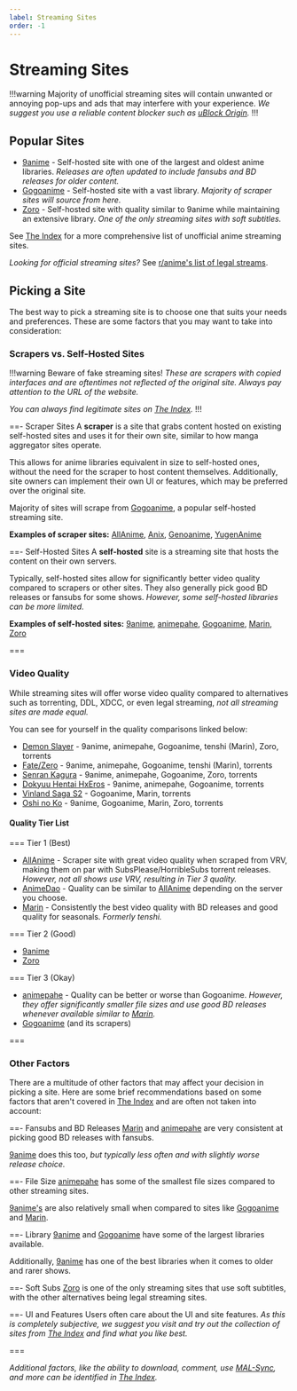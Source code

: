 ```yaml
---
label: Streaming Sites
order: -1
---
```


# Streaming Sites

!!!warning
Majority of unofficial streaming sites will contain unwanted or annoying pop-ups and ads that may interfere with your experience. *We suggest you use a reliable content blocker such as [uBlock Origin](https://ublockorigin.com).*
!!!

## Popular Sites

- [9anime](https://9anime.to) - Self-hosted site with one of the largest and oldest anime libraries. *Releases are often updated to include fansubs and BD releases for older content.*
- [Gogoanime](https://gogoanime.lu) - Self-hosted site with a vast library. *Majority of scraper sites will source from here.*
- [Zoro](https://zoro.to) - Self-hosted site with quality similar to 9anime while maintaining an extensive library. *One of the only streaming sites with soft subtitles.*

See [The Index](https://theindex.moe) for a more comprehensive list of unofficial anime streaming sites.

*Looking for official streaming sites?* See [r/anime's list of legal streams](https://www.reddit.com/r/anime/wiki/legal_streams).

## Picking a Site

The best way to pick a streaming site is to choose one that suits your needs and preferences. These are some factors that you may want to take into consideration:

### Scrapers vs. Self-Hosted Sites

!!!warning
Beware of fake streaming sites! *These are scrapers with copied interfaces and are oftentimes not reflected of the original site. Always pay attention to the URL of the website.*

*You can always find legitimate sites on [The Index](https://theindex.moe).*
!!!

==- Scraper Sites
A **scraper** is a site that grabs content hosted on existing self-hosted sites and uses it for their own site, similar to how manga aggregator sites operate.

This allows for anime libraries equivalent in size to self-hosted ones, without the need for the scraper to host content themselves. Additionally, site owners can implement their own UI or features, which may be preferred over the original site.

Majority of sites will scrape from [Gogoanime](https://gogoanime.lu), a popular self-hosted streaming site.

**Examples of scraper sites:** [AllAnime](https://allanime.to), [Anix](https://anix.to), [Genoanime](https://genoanime.com), [YugenAnime](https://yugenanime.tv)

==- Self-Hosted Sites
A **self-hosted** site is a streaming site that hosts the content on their own servers.

Typically, self-hosted sites allow for significantly better video quality compared to scrapers or other sites. They also generally pick good BD releases or fansubs for some shows. *However, some self-hosted libraries can be more limited.*

**Examples of self-hosted sites:** [9anime](https://9anime.to), [animepahe](https://animepahe.com), [Gogoanime](https://gogoanime.lu), [Marin](https://marin.moe), [Zoro](https://zoro.to)

===

### Video Quality

While streaming sites will offer worse video quality compared to alternatives such as torrenting, DDL, XDCC, or even legal streaming, *not all streaming sites are made equal.*

You can see for yourself in the quality comparisons linked below:

- [Demon Slayer](https://slow.pics/c/pjYaqdnr) - 9anime, animepahe, Gogoanime, tenshi (Marin), Zoro, torrents
- [Fate/Zero](https://slow.pics/c/1LNZtDzm) - 9anime, animepahe, Gogoanime, tenshi (Marin), torrents
- [Senran Kagura](https://slow.pics/c/QLtX61qx) - 9anime, animepahe, Gogoanime, Zoro, torrents
- [Dokyuu Hentai HxEros](https://slow.pics/c/PZRxqAsh) - 9anime, animepahe, Gogoanime, torrents
- [Vinland Saga S2](https://slow.pics/c/GjhwBwo3) - Gogoanime, Marin, torrents
- [Oshi no Ko](https://slow.pics/c/6HqApHsn) - 9anime, Gogoanime, Marin, Zoro, torrents

#### Quality Tier List

=== Tier 1 (Best)
- [AllAnime](https://allanime.to) - Scraper site with great video quality when scraped from VRV, making them on par with SubsPlease/HorribleSubs torrent releases. *However, not all shows use VRV, resulting in Tier 3 quality.*
- [AnimeDao](https://animedao.to) - Quality can be similar to [AllAnime](https://allanime.to) depending on the server you choose.
- [Marin](https://marin.moe) - Consistently the best video quality with BD releases and good quality for seasonals. *Formerly tenshi.*

=== Tier 2 (Good)
- [9anime](https://9anime.to)
- [Zoro](https://zoro.to)

=== Tier 3 (Okay)
- [animepahe](https://animepahe.com) - Quality can be better or worse than Gogoanime. *However, they offer significantly smaller file sizes and use good BD releases whenever available similar to [Marin](https://marin.moe).*
- [Gogoanime](https://gogoanime.lu) (and its scrapers)

===

### Other Factors

There are a multitude of other factors that may affect your decision in picking a site. Here are some brief recommendations based on some factors that aren't covered in [The Index](https://theindex.moe) and are often not taken into account:

==- Fansubs and BD Releases
[Marin](https://marin.moe) and [animepahe](https://animepahe.com) are very consistent at picking good BD releases with fansubs. 

[9anime](https://9anime.to) does this too, *but typically less often and with slightly worse release choice.*

==- File Size
[animepahe](https://animepahe.com) has some of the smallest file sizes compared to other streaming sites.

[9anime's](https://9anime.to) are also relatively small when compared to sites like [Gogoanime](https://gogoanime.lu) and [Marin](https://marin.moe).

==- Library
[9anime](https://9anime.to) and [Gogoanime](https://gogoanime.lu) have some of the largest libraries available.

Additionally, [9anime](https://9anime.to) has one of the best libraries when it comes to older and rarer shows.

==- Soft Subs
[Zoro](https://zoro.to) is one of the only streaming sites that use soft subtitles, with the other alternatives being legal streaming sites.

==- UI and Features
Users often care about the UI and site features. *As this is completely subjective, we suggest you visit and try out the collection of sites from [The Index](https://theindex.moe) and find what you like best.*

===

*Additional factors, like the ability to download, comment, use [MAL-Sync](https://malsync.moe), and more can be identified in [The Index](https://theindex.moe).*
